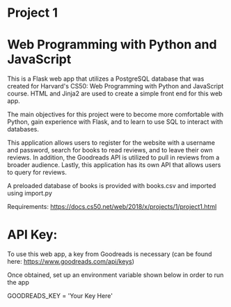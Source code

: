 # Project 1

Web Programming with Python and JavaScript
=======
This is a Flask web app that utilizes a PostgreSQL database that was created for Harvard's CS50: Web Programming with Python and JavaScript course.  HTML and Jinja2 are used to create a simple front end for this web app.

The main objectives for this project were to become more comfortable with Python, gain experience with Flask,
and to learn to use SQL to interact with databases.

This application allows users to register for the website with a username and password, search for books to read reviews,
and to leave their own reviews.  In addition, the Goodreads API is utilized to pull in reviews from a broader audience.
Lastly, this application has its own API that allows users to query for reviews.

A preloaded database of books is provided with books.csv and imported using import.py

Requirements: https://docs.cs50.net/web/2018/x/projects/1/project1.html

API Key:
========

To use this web app, a key from Goodreads is necessary (can be found here: https://www.goodreads.com/api/keys)

Once obtained, set up an environment variable shown below in order to run the app 

GOODREADS_KEY = 'Your Key Here'

